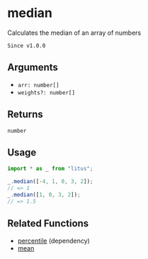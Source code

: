 # median

Calculates the median of an array of numbers

`Since v1.0.0`

## Arguments

- `arr: number[]`
- `weights?: number[]`

## Returns

`number`

## Usage

```ts
import * as _ from "litus";

_.median([-4, 1, 0, 3, 2]);
// => 1
_.median([1, 0, 3, 2]);
// => 1.5
```

## Related Functions

- [percentile](percentile.md) (dependency)
- [mean](mean.md)
